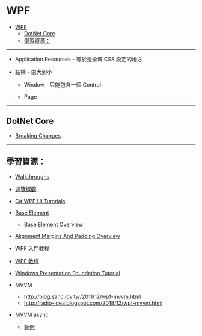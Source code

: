 # WPF

- [WPF](#wpf)
  - [DotNet Core](#dotnet-core)
  - [學習資源：](#%e5%ad%b8%e7%bf%92%e8%b3%87%e6%ba%90)

---

- Application.Resources - 等於是全域 CSS 設定的地方

- 結構 - 由大到小

  - Window - 只能包含一個 Control

  - Page

---

## DotNet Core

- [Breaking Changes](https://docs.microsoft.com/zh-tw/dotnet/core/porting/winforms-breaking-changes)



---

## 學習資源：

- [Walkthroughs](https://docs.microsoft.com/en-us/dotnet/framework/wpf/getting-started/wpf-walkthroughs)

- [巡覽概觀](https://docs.microsoft.com/zh-tw/dotnet/framework/wpf/app-development/navigation-overview)

- [C# WPF UI Tutorials](https://www.youtube.com/watch?v=Vjldip84CXQ&list=PLrW43fNmjaQVYF4zgsD0oL9Iv6u23PI6M)

- [Base Element](https://docs.microsoft.com/zh-tw/dotnet/framework/wpf/advanced/base-elements)

  - [Base Element Overview](https://docs.microsoft.com/zh-tw/dotnet/framework/wpf/advanced/base-elements-overview)

- [Alignment Margins And Padding Overview](https://docs.microsoft.com/zh-tw/dotnet/framework/wpf/advanced/alignment-margins-and-padding-overview)

- [WPF 入門教程](https://blog.csdn.net/weixin_38029882/category_7952230.html)

- [WPF 教程](https://blog.csdn.net/seanbei/category_2396699.html)

- [Windows Presentation Foundation Tutorial](http://www.java2s.com/Tutorial/CSharp/0470__Windows-Presentation-Foundation/Catalog0470__Windows-Presentation-Foundation.htm)

- MVVM

  - http://blog.sanc.idv.tw/2011/12/wpf-mvvm.html
  - http://radio-idea.blogspot.com/2018/12/wpf-mvvm.html

- MVVM async

  - [範例](https://stackoverflow.com/questions/38717533/mvvm-async-await-pattern)